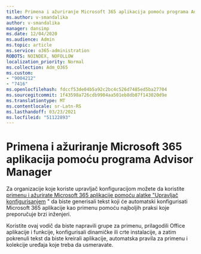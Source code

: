 ```yaml
---
title: Primena i ažuriranje Microsoft 365 aplikacija pomoću programa Advisor Manager
ms.author: v-smandalika
author: v-smandalika
manager: dansimp
ms.date: 12/04/2020
ms.audience: Admin
ms.topic: article
ms.service: o365-administration
ROBOTS: NOINDEX, NOFOLLOW
localization_priority: Normal
ms.collection: Adm_O365
ms.custom:
- "9004212"
- "7416"
ms.openlocfilehash: fdccf53de04b5a92c2bc4c526d7485ed5ba27704
ms.sourcegitcommit: 1f43598a726cdb9904aa501eb8db87f143020d9e
ms.translationtype: MT
ms.contentlocale: sr-Latn-RS
ms.lasthandoff: 03/23/2021
ms.locfileid: "51122893"
---
```

# <a name="deploy-and-update-microsoft-365-apps-with-configuration-manager-advisor"></a>Primena i ažuriranje Microsoft 365 aplikacija pomoću programa Advisor Manager

Za organizacije koje koriste upravljač konfiguracijom možete da koristite [primenu i ažurirate Microsoft 365 aplikacije pomoću alatke "Upravljač konfigurisanjem](https://go.microsoft.com/fwlink/?linkid=2146549) " da biste generisali tekst koji će automatski konfigurisati Microsoft 365 aplikacije kao primenu pomoću najboljih praksi koje preporučuje brzi inženjeri.

Koristite ovaj vodič da biste napravili grupe za primenu, prilagodili Office aplikacije i funkcije, konfigurisali dinamičke ili crte instalacije, a zatim pokrenuli tekst da biste kreirali aplikacije, automatska pravila za primenu i kolekcije uređaja koje treba da usmeravate.
